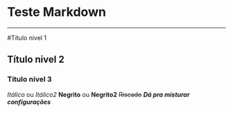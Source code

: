 # Teste Markdown
***
#Título nivel 1
## Título nivel 2
### Título nivel 3

*Itálico* ou _Itálico2_
**Negrito** ou __Negrito2__
~~Riscado~~
__*Dá pra misturar configurações*__
